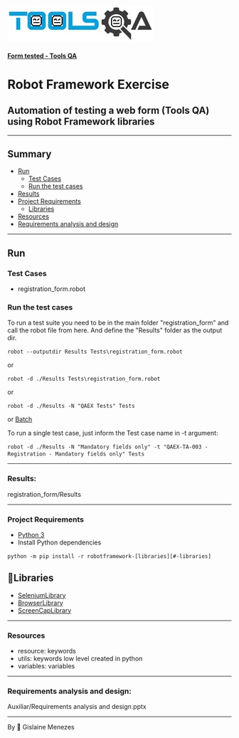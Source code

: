 ![ ](External/Toolsqa1.png)


<h4>
 <a href="https://demoqa.com/automation-practice-form"> Form tested - Tools QA</a>
</h4>


# Robot Framework Exercise 
## Automation of testing a web form (Tools QA) using Robot Framework libraries


---
## Summary
- [Run](#run)
  - [Test Cases](#test-cases)
  - [Run the test cases](#run-the-test-cases)
- [Results](#results)
- [Project Requirements](#project-requirements)
  - [Libraries](#libraries)
- [Resources](#resources)
- [Requirements analysis and design](#requirements-analysis-and-design)

  
___
## Run

### Test Cases
 - registration_form.robot
### Run the test cases
 To run a test suite you need to be in the main folder "registration_form" and call the robot file from here. 
 And define the "Results" folder as the output dir.
```
robot --outputdir Results Tests\registration_form.robot
```
or
```
robot -d ./Results Tests\registration_form.robot
```
or
```
robot -d ./Results -N "QAEX Tests" Tests
```
or
[Batch](#run.bat)

To run a single test case, just inform the Test case name in -t argument:
```
robot -d ./Results -N "Mandatory fields only" -t "QAEX-TA-003 - Registration - Mandatory fields only" Tests
```

___
### Results:
registration_form/Results
___
### Project Requirements
- [Python 3](https://www.python.org/downloads/)
- Install Python dependencies
```shell
python -m pip install -r robotframework-[libraries][#-libraries]
```

## 📖Libraries

- [SeleniumLibrary](https://github.com/robotframework/SeleniumLibrary)
- [BrowserLibrary](https://github.com/MarketSquare/robotframework-browser) 
- [ScreenCapLibrary](https://github.com/mihaiparvu/ScreenCapLibrary)

___
### Resources
 - resource: keywords  
 - utils: keywords low level created in python
 - variables: variables
___
### Requirements analysis and design:
Auxiliar/Requirements analysis and design.pptx
 
___
By 🤍 Gislaine Menezes 





